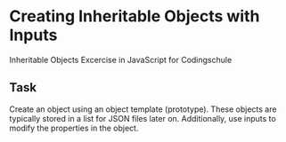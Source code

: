 # Creating Inheritable Objects with Inputs
Inheritable Objects Excercise in JavaScript for Codingschule

## Task
Create an object using an object template (prototype).
These objects are typically stored in a list for JSON files later on. Additionally, use inputs to modify the properties in the object.